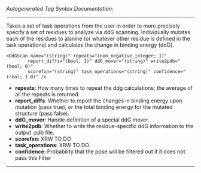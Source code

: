 _Autogenerated Tag Syntax Documentation:_

---
Takes a set of task operations from the user in order to more precisely specify a set of residues to analyze via ddG scanning. Individually mutates each of the residues to alanine (or whatever other residue is defined in the task operations) and calculates the change in binding energy (ddG).

```
<DdGScan name="(string)" repeats="(non_negative_integer; 1)"
        report_diffs="(bool; 1)" ddG_mover="(string)" write2pdb="(bool; 0)"
        scorefxn="(string)" task_operations="(string)" confidence="(real; 1.0)" />
```

-   **repeats**: How many times to repeat the ddg calculations; the average of all the repeats is returned.
-   **report_diffs**: Whether to report the changes in binding energy upon mutation (pass true), or the total binding energy for the mutated structure (pass false).
-   **ddG_mover**: Handle definition of a special ddG mover.
-   **write2pdb**: Whether to write the residue-specific ddG information to the output .pdb file.
-   **scorefxn**: XRW TO DO
-   **task_operations**: XRW TO DO
-   **confidence**: Probability that the pose will be filtered out if it does not pass this Filter

---
